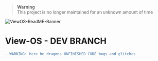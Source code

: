 > **Warning**<br>
> This project is no longer maintained for an unknown amount of time

![ViewOS-ReadME-Banner](https://github.com/gamemaster123356/View-OS/blob/github-assets/ViewOS-ReadME-Banner.png)
# View-OS - DEV BRANCH

```diff
- WARNING: Here be dragons UNFINISHED CODE bugs and glitches
```
